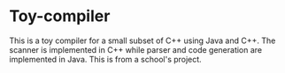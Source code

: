 Toy-compiler
============

This is a toy compiler for a small subset of C++ using Java and C++.
The scanner is implemented in C++ while parser and code generation are implemented in Java.
This is from a school's project.
